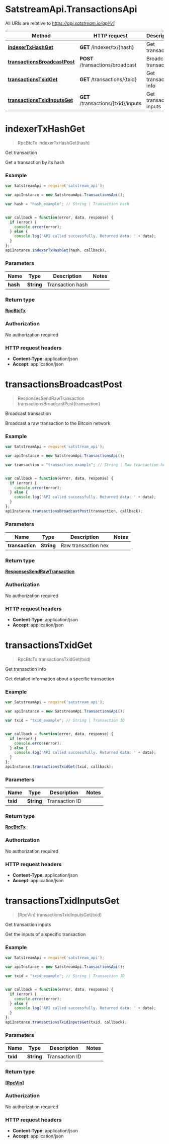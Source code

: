 # SatstreamApi.TransactionsApi

All URIs are relative to *https://api.satstream.io/api/v1*

Method | HTTP request | Description
------------- | ------------- | -------------
[**indexerTxHashGet**](TransactionsApi.md#indexerTxHashGet) | **GET** /indexer/tx/{hash} | Get transaction
[**transactionsBroadcastPost**](TransactionsApi.md#transactionsBroadcastPost) | **POST** /transactions/broadcast | Broadcast transaction
[**transactionsTxidGet**](TransactionsApi.md#transactionsTxidGet) | **GET** /transactions/{txid} | Get transaction info
[**transactionsTxidInputsGet**](TransactionsApi.md#transactionsTxidInputsGet) | **GET** /transactions/{txid}/inputs | Get transaction inputs


<a name="indexerTxHashGet"></a>
# **indexerTxHashGet**
> RpcBtcTx indexerTxHashGet(hash)

Get transaction

Get a transaction by its hash

### Example
```javascript
var SatstreamApi = require('satstream_api');

var apiInstance = new SatstreamApi.TransactionsApi();

var hash = "hash_example"; // String | Transaction hash


var callback = function(error, data, response) {
  if (error) {
    console.error(error);
  } else {
    console.log('API called successfully. Returned data: ' + data);
  }
};
apiInstance.indexerTxHashGet(hash, callback);
```

### Parameters

Name | Type | Description  | Notes
------------- | ------------- | ------------- | -------------
 **hash** | **String**| Transaction hash | 

### Return type

[**RpcBtcTx**](RpcBtcTx.md)

### Authorization

No authorization required

### HTTP request headers

 - **Content-Type**: application/json
 - **Accept**: application/json

<a name="transactionsBroadcastPost"></a>
# **transactionsBroadcastPost**
> ResponsesSendRawTransaction transactionsBroadcastPost(transaction)

Broadcast transaction

Broadcast a raw transaction to the Bitcoin network

### Example
```javascript
var SatstreamApi = require('satstream_api');

var apiInstance = new SatstreamApi.TransactionsApi();

var transaction = "transaction_example"; // String | Raw transaction hex


var callback = function(error, data, response) {
  if (error) {
    console.error(error);
  } else {
    console.log('API called successfully. Returned data: ' + data);
  }
};
apiInstance.transactionsBroadcastPost(transaction, callback);
```

### Parameters

Name | Type | Description  | Notes
------------- | ------------- | ------------- | -------------
 **transaction** | **String**| Raw transaction hex | 

### Return type

[**ResponsesSendRawTransaction**](ResponsesSendRawTransaction.md)

### Authorization

No authorization required

### HTTP request headers

 - **Content-Type**: application/json
 - **Accept**: application/json

<a name="transactionsTxidGet"></a>
# **transactionsTxidGet**
> RpcBtcTx transactionsTxidGet(txid)

Get transaction info

Get detailed information about a specific transaction

### Example
```javascript
var SatstreamApi = require('satstream_api');

var apiInstance = new SatstreamApi.TransactionsApi();

var txid = "txid_example"; // String | Transaction ID


var callback = function(error, data, response) {
  if (error) {
    console.error(error);
  } else {
    console.log('API called successfully. Returned data: ' + data);
  }
};
apiInstance.transactionsTxidGet(txid, callback);
```

### Parameters

Name | Type | Description  | Notes
------------- | ------------- | ------------- | -------------
 **txid** | **String**| Transaction ID | 

### Return type

[**RpcBtcTx**](RpcBtcTx.md)

### Authorization

No authorization required

### HTTP request headers

 - **Content-Type**: application/json
 - **Accept**: application/json

<a name="transactionsTxidInputsGet"></a>
# **transactionsTxidInputsGet**
> [RpcVin] transactionsTxidInputsGet(txid)

Get transaction inputs

Get the inputs of a specific transaction

### Example
```javascript
var SatstreamApi = require('satstream_api');

var apiInstance = new SatstreamApi.TransactionsApi();

var txid = "txid_example"; // String | Transaction ID


var callback = function(error, data, response) {
  if (error) {
    console.error(error);
  } else {
    console.log('API called successfully. Returned data: ' + data);
  }
};
apiInstance.transactionsTxidInputsGet(txid, callback);
```

### Parameters

Name | Type | Description  | Notes
------------- | ------------- | ------------- | -------------
 **txid** | **String**| Transaction ID | 

### Return type

[**[RpcVin]**](RpcVin.md)

### Authorization

No authorization required

### HTTP request headers

 - **Content-Type**: application/json
 - **Accept**: application/json

